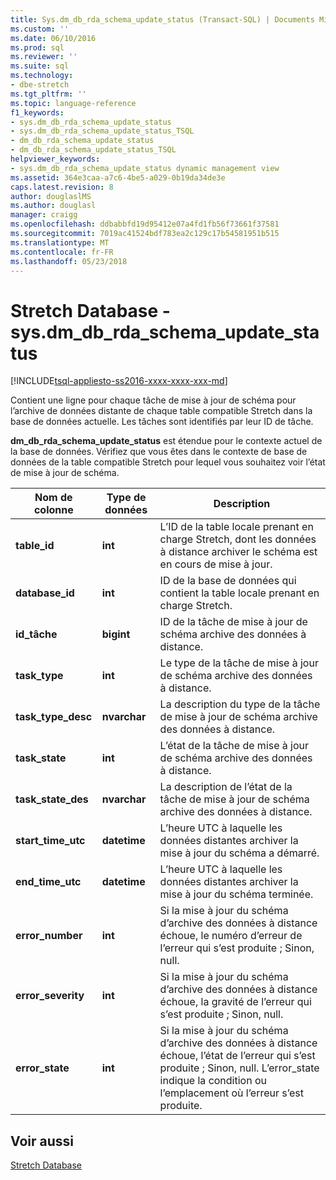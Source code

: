 ```yaml
---
title: Sys.dm_db_rda_schema_update_status (Transact-SQL) | Documents Microsoft
ms.custom: ''
ms.date: 06/10/2016
ms.prod: sql
ms.reviewer: ''
ms.suite: sql
ms.technology:
- dbe-stretch
ms.tgt_pltfrm: ''
ms.topic: language-reference
f1_keywords:
- sys.dm_db_rda_schema_update_status
- sys.dm_db_rda_schema_update_status_TSQL
- dm_db_rda_schema_update_status
- dm_db_rda_schema_update_status_TSQL
helpviewer_keywords:
- sys.dm_db_rda_schema_update_status dynamic management view
ms.assetid: 364e3caa-a7c6-4be5-a029-0b19da34de3e
caps.latest.revision: 8
author: douglaslMS
ms.author: douglasl
manager: craigg
ms.openlocfilehash: ddbabbfd19d95412e07a4fd1fb56f73661f37581
ms.sourcegitcommit: 7019ac41524bdf783ea2c129c17b54581951b515
ms.translationtype: MT
ms.contentlocale: fr-FR
ms.lasthandoff: 05/23/2018
---
```

# <a name="stretch-database---sysdmdbrdaschemaupdatestatus"></a>Stretch Database - sys.dm_db_rda_schema_update_status
[!INCLUDE[tsql-appliesto-ss2016-xxxx-xxxx-xxx-md](../../includes/tsql-appliesto-ss2016-xxxx-xxxx-xxx-md.md)]

  Contient une ligne pour chaque tâche de mise à jour de schéma pour l’archive de données distante de chaque table compatible Stretch dans la base de données actuelle. Les tâches sont identifiés par leur ID de tâche.  
  
 **dm_db_rda_schema_update_status** est étendue pour le contexte actuel de la base de données. Vérifiez que vous êtes dans le contexte de base de données de la table compatible Stretch pour lequel vous souhaitez voir l’état de mise à jour de schéma.  
  
|Nom de colonne|Type de données| Description|  
|-----------------|---------------|-----------------|  
|**table_id**|**int**|L’ID de la table locale prenant en charge Stretch, dont les données à distance archiver le schéma est en cours de mise à jour.|  
|**database_id**|**int**|ID de la base de données qui contient la table locale prenant en charge Stretch.|  
|**id_tâche**|**bigint**|ID de la tâche de mise à jour de schéma archive des données à distance.|  
|**task_type**|**int**|Le type de la tâche de mise à jour de schéma archive des données à distance.|  
|**task_type_desc**|**nvarchar**|La description du type de la tâche de mise à jour de schéma archive des données à distance.|  
|**task_state**|**int**|L’état de la tâche de mise à jour de schéma archive des données à distance.|  
|**task_state_des**|**nvarchar**|La description de l’état de la tâche de mise à jour de schéma archive des données à distance.|  
|**start_time_utc**|**datetime**|L’heure UTC à laquelle les données distantes archiver la mise à jour du schéma a démarré.|  
|**end_time_utc**|**datetime**|L’heure UTC à laquelle les données distantes archiver la mise à jour du schéma terminée.|  
|**error_number**|**int**|Si la mise à jour du schéma d’archive des données à distance échoue, le numéro d’erreur de l’erreur qui s’est produite ; Sinon, null.|  
|**error_severity**|**int**|Si la mise à jour du schéma d’archive des données à distance échoue, la gravité de l’erreur qui s’est produite ; Sinon, null.|  
|**error_state**|**int**|Si la mise à jour du schéma d’archive des données à distance échoue, l’état de l’erreur qui s’est produite ; Sinon, null. L’error_state indique la condition ou l’emplacement où l’erreur s’est produite.|  
  
## <a name="see-also"></a>Voir aussi  
 [Stretch Database](../../sql-server/stretch-database/stretch-database.md)  
  
  
